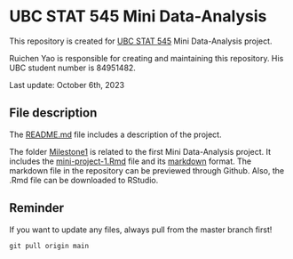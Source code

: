 # UBC STAT 545 Mini Data-Analysis
This repository is created for [UBC STAT 545](https://stat545.stat.ubc.ca/) Mini Data-Analysis project. 

Ruichen Yao is responsible for creating and maintaining this repository. His UBC student number is 84951482.

Last update: October 6th, 2023

## File description

The [README.md](./README.md/) file includes a description of the project.

The folder [Milestone1](./Milestone1/) is related to the first Mini Data-Analysis project. It includes the [mini-project-1.Rmd](./Milestone1/mini-project-1.Rmd) file and its [markdown](./Milestone1/mini-project-1.md) format. The markdown file in the repository can be previewed through Github. Also, the .Rmd file can be downloaded to RStudio. 

## Reminder
If you want to update any files, always pull from the master branch first!
```
git pull origin main
```
